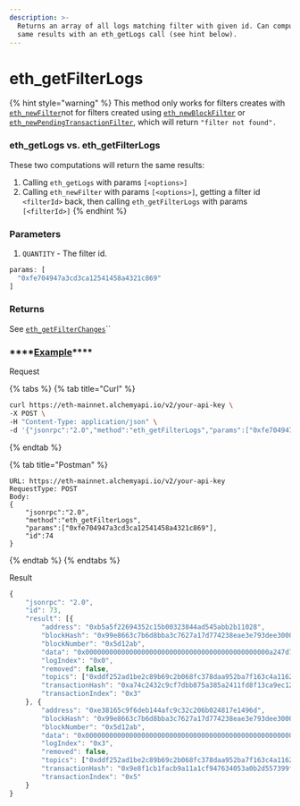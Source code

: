 ```yaml
---
description: >-
  Returns an array of all logs matching filter with given id. Can compute the
  same results with an eth_getLogs call (see hint below).
---
```


# eth\_getFilterLogs

{% hint style="warning" %}
This method only works for filters creates with [`eth_newFilter`](./#eth_newfilter)not for filters created using [`eth_newBlockFilter`](./#eth_newblockfilter) or [`eth_newPendingTransactionFilter`](./#eth_newpendingtransactionfilter), which will return `"filter not found".`

### eth\_getLogs vs. eth\_getFilterLogs

These two computations will return the same results:

1. Calling `eth_getLogs` with params `[<options>]`
2. Calling `eth_newFilter` with params `[<options>]`, getting a filter id `<filterId>` back, then calling `eth_getFilterLogs` with params `[<filterId>]`
{% endhint %}

### **Parameters**

1. `QUANTITY` - The filter id.

```javascript
params: [
  "0xfe704947a3cd3ca12541458a4321c869"
]
```

### **Returns**

See [`eth_getFilterChanges`](./#eth_getfilterchanges)\`\`

### \*\*\*\*[**Example**](https://composer.alchemyapi.io/?composer_state=%7B%22network%22%3A0%2C%22methodName%22%3A%22eth_getFilterLogs%22%2C%22paramValues%22%3A%5B%220xfe704947a3cd3ca12541458a4321c869%22%5D%7D)\*\*\*\*

Request

{% tabs %}
{% tab title="Curl" %}
```bash
curl https://eth-mainnet.alchemyapi.io/v2/your-api-key \
-X POST \
-H "Content-Type: application/json" \
-d '{"jsonrpc":"2.0","method":"eth_getFilterLogs","params":["0xfe704947a3cd3ca12541458a4321c869"],"id":74}'
```
{% endtab %}

{% tab title="Postman" %}
```http
URL: https://eth-mainnet.alchemyapi.io/v2/your-api-key
RequestType: POST
Body: 
{
    "jsonrpc":"2.0",
    "method":"eth_getFilterLogs",
    "params":["0xfe704947a3cd3ca12541458a4321c869"],
    "id":74
}
```
{% endtab %}
{% endtabs %}

Result

```javascript
{
    "jsonrpc": "2.0",
    "id": 73,
    "result": [{
        "address": "0xb5a5f22694352c15b00323844ad545abb2b11028",
        "blockHash": "0x99e8663c7b6d8bba3c7627a17d774238eae3e793dee30008debb2699666657de",
        "blockNumber": "0x5d12ab",
        "data": "0x0000000000000000000000000000000000000000000000a247d7a2955b61d000",
        "logIndex": "0x0",
        "removed": false,
        "topics": ["0xddf252ad1be2c89b69c2b068fc378daa952ba7f163c4a11628f55a4df523b3ef", "0x000000000000000000000000bdc0afe57b8e9468aa95396da2ab2063e595f37e", "0x0000000000000000000000007503e090dc2b64a88f034fb45e247cbd82b8741e"],
        "transactionHash": "0xa74c2432c9cf7dbb875a385a2411fd8f13ca9ec12216864b1a1ead3c99de99cd",
        "transactionIndex": "0x3"
    }, {
        "address": "0xe38165c9f6deb144afc9c32c206b024817e1496d",
        "blockHash": "0x99e8663c7b6d8bba3c7627a17d774238eae3e793dee30008debb2699666657de",
        "blockNumber": "0x5d12ab",
        "data": "0x0000000000000000000000000000000000000000000000000000000025c6b720",
        "logIndex": "0x3",
        "removed": false,
        "topics": ["0xddf252ad1be2c89b69c2b068fc378daa952ba7f163c4a11628f55a4df523b3ef", "0x00000000000000000000000080e73e47173b2d00b531bf83bc39e710157125c3", "0x0000000000000000000000008f6cc93795969e5bbbf07c66dfee7d41ad24f1ef"],
        "transactionHash": "0x9e8f1cb1facb9a11a1cf947634053a0b2d557399f926b12127aa10497a2f0153",
        "transactionIndex": "0x5"
    }
}
```

### 

